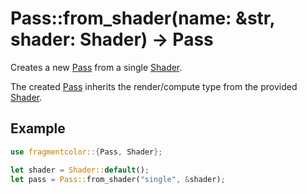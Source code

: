# Pass::from_shader(name: &str, shader: Shader) -> Pass

Creates a new [Pass](https://fragmentcolor.org/api/core/pass) from a single [Shader](https://fragmentcolor.org/api/core/shader).

The created [Pass](https://fragmentcolor.org/api/core/pass) inherits the render/compute type from the provided [Shader](https://fragmentcolor.org/api/core/shader).

## Example

```rust
use fragmentcolor::{Pass, Shader};

let shader = Shader::default();
let pass = Pass::from_shader("single", &shader);
```
